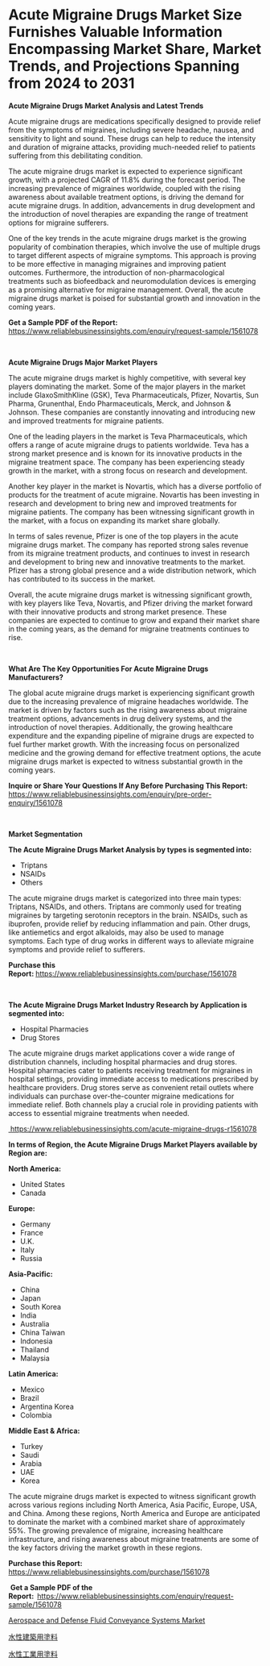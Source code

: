 <p><h1>Acute Migraine Drugs Market Size Furnishes Valuable Information Encompassing Market Share, Market Trends, and Projections Spanning from 2024 to 2031</h1></p><p><strong>Acute Migraine Drugs Market Analysis and Latest Trends</strong></p>
<p><p>Acute migraine drugs are medications specifically designed to provide relief from the symptoms of migraines, including severe headache, nausea, and sensitivity to light and sound. These drugs can help to reduce the intensity and duration of migraine attacks, providing much-needed relief to patients suffering from this debilitating condition.</p><p>The acute migraine drugs market is expected to experience significant growth, with a projected CAGR of 11.8% during the forecast period. The increasing prevalence of migraines worldwide, coupled with the rising awareness about available treatment options, is driving the demand for acute migraine drugs. In addition, advancements in drug development and the introduction of novel therapies are expanding the range of treatment options for migraine sufferers.</p><p>One of the key trends in the acute migraine drugs market is the growing popularity of combination therapies, which involve the use of multiple drugs to target different aspects of migraine symptoms. This approach is proving to be more effective in managing migraines and improving patient outcomes. Furthermore, the introduction of non-pharmacological treatments such as biofeedback and neuromodulation devices is emerging as a promising alternative for migraine management. Overall, the acute migraine drugs market is poised for substantial growth and innovation in the coming years.</p></p>
<p><strong>Get a Sample PDF of the Report:&nbsp;</strong> <a href="https://www.reliablebusinessinsights.com/enquiry/request-sample/1561078">https://www.reliablebusinessinsights.com/enquiry/request-sample/1561078</a></p>
<p>&nbsp;</p>
<p><strong>Acute Migraine Drugs Major Market Players</strong></p>
<p><p>The acute migraine drugs market is highly competitive, with several key players dominating the market. Some of the major players in the market include GlaxoSmithKline (GSK), Teva Pharmaceuticals, Pfizer, Novartis, Sun Pharma, Grunenthal, Endo Pharmaceuticals, Merck, and Johnson & Johnson. These companies are constantly innovating and introducing new and improved treatments for migraine patients.</p><p>One of the leading players in the market is Teva Pharmaceuticals, which offers a range of acute migraine drugs to patients worldwide. Teva has a strong market presence and is known for its innovative products in the migraine treatment space. The company has been experiencing steady growth in the market, with a strong focus on research and development.</p><p>Another key player in the market is Novartis, which has a diverse portfolio of products for the treatment of acute migraine. Novartis has been investing in research and development to bring new and improved treatments for migraine patients. The company has been witnessing significant growth in the market, with a focus on expanding its market share globally.</p><p>In terms of sales revenue, Pfizer is one of the top players in the acute migraine drugs market. The company has reported strong sales revenue from its migraine treatment products, and continues to invest in research and development to bring new and innovative treatments to the market. Pfizer has a strong global presence and a wide distribution network, which has contributed to its success in the market.</p><p>Overall, the acute migraine drugs market is witnessing significant growth, with key players like Teva, Novartis, and Pfizer driving the market forward with their innovative products and strong market presence. These companies are expected to continue to grow and expand their market share in the coming years, as the demand for migraine treatments continues to rise.</p></p>
<p>&nbsp;</p>
<p><strong>What Are The Key Opportunities For Acute Migraine Drugs Manufacturers?</strong></p>
<p><p>The global acute migraine drugs market is experiencing significant growth due to the increasing prevalence of migraine headaches worldwide. The market is driven by factors such as the rising awareness about migraine treatment options, advancements in drug delivery systems, and the introduction of novel therapies. Additionally, the growing healthcare expenditure and the expanding pipeline of migraine drugs are expected to fuel further market growth. With the increasing focus on personalized medicine and the growing demand for effective treatment options, the acute migraine drugs market is expected to witness substantial growth in the coming years.</p></p>
<p><strong>Inquire or Share Your Questions If Any Before Purchasing This Report:</strong> <a href="https://www.reliablebusinessinsights.com/enquiry/pre-order-enquiry/1561078">https://www.reliablebusinessinsights.com/enquiry/pre-order-enquiry/1561078</a></p>
<p>&nbsp;</p>
<p><strong>Market Segmentation</strong></p>
<p><strong>The Acute Migraine Drugs Market Analysis by types is segmented into:</strong></p>
<p><ul><li>Triptans</li><li>NSAIDs</li><li>Others</li></ul></p>
<p><p>The acute migraine drugs market is categorized into three main types: Triptans, NSAIDs, and others. Triptans are commonly used for treating migraines by targeting serotonin receptors in the brain. NSAIDs, such as ibuprofen, provide relief by reducing inflammation and pain. Other drugs, like antiemetics and ergot alkaloids, may also be used to manage symptoms. Each type of drug works in different ways to alleviate migraine symptoms and provide relief to sufferers.</p></p>
<p><strong>Purchase this Report:&nbsp;</strong><a href="https://www.reliablebusinessinsights.com/purchase/1561078">https://www.reliablebusinessinsights.com/purchase/1561078</a></p>
<p>&nbsp;</p>
<p><strong>The Acute Migraine Drugs Market Industry Research by Application is segmented into:</strong></p>
<p><ul><li>Hospital Pharmacies</li><li>Drug Stores</li></ul></p>
<p><p>The acute migraine drugs market applications cover a wide range of distribution channels, including hospital pharmacies and drug stores. Hospital pharmacies cater to patients receiving treatment for migraines in hospital settings, providing immediate access to medications prescribed by healthcare providers. Drug stores serve as convenient retail outlets where individuals can purchase over-the-counter migraine medications for immediate relief. Both channels play a crucial role in providing patients with access to essential migraine treatments when needed.</p></p>
<p><a href="https://www.reliablebusinessinsights.com/acute-migraine-drugs-r1561078">&nbsp;https://www.reliablebusinessinsights.com/acute-migraine-drugs-r1561078</a></p>
<p><strong>In terms of Region, the Acute Migraine Drugs Market Players available by Region are:</strong></p>
<p>
    <p> <strong> North America: </strong>
        <ul>
            <li>United States</li>
            <li>Canada</li>
        </ul>
        </p> 
    <p> <strong> Europe: </strong>
        <ul>
            <li>Germany</li>
            <li>France</li>
            <li>U.K.</li>
            <li>Italy</li>
            <li>Russia</li>
        </ul>
        </p> 
    <p> <strong> Asia-Pacific: </strong>
        <ul>
            <li>China</li>
            <li>Japan</li>
            <li>South Korea</li>
            <li>India</li>
            <li>Australia</li>
            <li>China Taiwan</li>
            <li>Indonesia</li>
            <li>Thailand</li>
            <li>Malaysia</li>
        </ul>
        </p> 
    <p> <strong> Latin America: </strong>
        <ul>
            <li>Mexico</li>
            <li>Brazil</li>
            <li>Argentina Korea</li>
            <li>Colombia</li>
        </ul>
        </p> 
    <p> <strong> Middle East & Africa: </strong>
        <ul>
            <li>Turkey</li>
            <li>Saudi</li>
            <li>Arabia</li>
            <li>UAE</li>
            <li>Korea</li>
        </ul>
    </p>
    </p>
<p><p>The acute migraine drugs market is expected to witness significant growth across various regions including North America, Asia Pacific, Europe, USA, and China. Among these regions, North America and Europe are anticipated to dominate the market with a combined market share of approximately 55%. The growing prevalence of migraine, increasing healthcare infrastructure, and rising awareness about migraine treatments are some of the key factors driving the market growth in these regions.</p></p>
<p><strong>Purchase this Report: </strong><a href="https://www.reliablebusinessinsights.com/purchase/1561078">https://www.reliablebusinessinsights.com/purchase/1561078</a></p>
<p>&nbsp;<strong>Get a Sample PDF of the Report:&nbsp;&nbsp;</strong><a href="https://www.reliablebusinessinsights.com/enquiry/request-sample/1561078">https://www.reliablebusinessinsights.com/enquiry/request-sample/1561078</a></p>
<p><strong></strong></p>
<p><p><a href="https://github.com/redneck06/Market-Research-Report-List-3/blob/main/aerospace-and-defense-fluid-conveyance-systems-market.md">Aerospace and Defense Fluid Conveyance Systems Market</a></p><p><a href="https://github.com/ihabdkwlxs948/Market-Research-Report-List-2/blob/main/380075991482.md">水性建築用塗料</a></p><p><a href="https://github.com/dadanedu33/Market-Research-Report-List-1/blob/main/293394691483.md">水性工業用塗料</a></p></p>